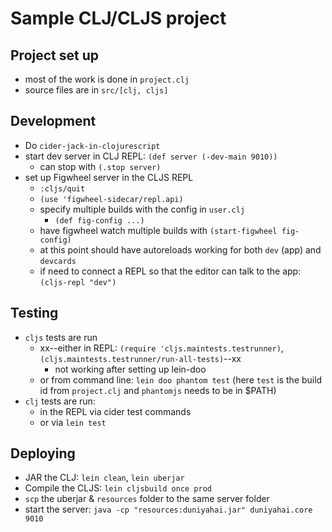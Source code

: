 # Sample CLJ/CLJS project

## Project set up

- most of the work is done in `project.clj`
- source files are in `src/[clj, cljs]`

## Development

- Do `cider-jack-in-clojurescript`
- start dev server in CLJ REPL: `(def server (-dev-main 9010))`
  - can stop with `(.stop server)`
- set up Figwheel server in the CLJS REPL
  - `:cljs/quit`
  - `(use 'figwheel-sidecar/repl.api)`
  - specify multiple builds with the config in `user.clj`
    - `(def fig-config ...)`
  - have figwheel watch multiple builds with `(start-figwheel fig-config)`
  - at this point should have autoreloads working for both `dev` (app) and `devcards`
  - if need to connect a REPL so that the editor can talk to the app: `(cljs-repl "dev")`
  

## Testing

- `cljs` tests are run
  - xx--either in REPL: `(require 'cljs.maintests.testrunner)`, `(cljs.maintests.testrunner/run-all-tests)`--xx
    - not working after setting up lein-doo
  - or from command line: `lein doo phantom test` (here `test` is the build id from `project.clj` and `phantomjs` needs to be in $PATH)
- `clj` tests are run:
  - in the REPL via cider test commands
  - or via `lein test`

## Deploying

- JAR the CLJ: `lein clean`, `lein uberjar`
- Compile the CLJS: `lein cljsbuild once prod`
- `scp` the uberjar & `resources` folder to the same server folder
- start the server: `java -cp "resources:duniyahai.jar" duniyahai.core 9010`
